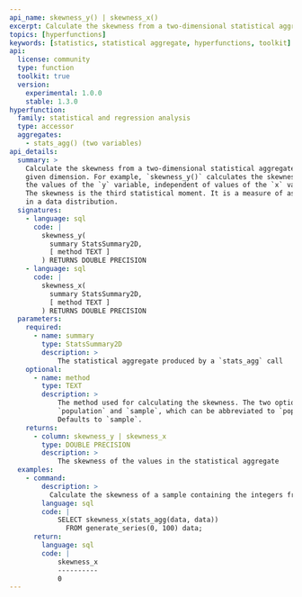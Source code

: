 ```yaml
---
api_name: skewness_y() | skewness_x()
excerpt: Calculate the skewness from a two-dimensional statistical aggregate for the dimension specified
topics: [hyperfunctions]
keywords: [statistics, statistical aggregate, hyperfunctions, toolkit]
api:
  license: community
  type: function
  toolkit: true
  version:
    experimental: 1.0.0
    stable: 1.3.0
hyperfunction:
  family: statistical and regression analysis
  type: accessor
  aggregates:
    - stats_agg() (two variables)
api_details:
  summary: >
    Calculate the skewness from a two-dimensional statistical aggregate for the
    given dimension. For example, `skewness_y()` calculates the skewness for all
    the values of the `y` variable, independent of values of the `x` variable.
    The skewness is the third statistical moment. It is a measure of asymmetry
    in a data distribution.
  signatures:
    - language: sql
      code: |
        skewness_y(
          summary StatsSummary2D,
          [ method TEXT ]
        ) RETURNS DOUBLE PRECISION
    - language: sql
      code: |
        skewness_x(
          summary StatsSummary2D,
          [ method TEXT ]
        ) RETURNS DOUBLE PRECISION
  parameters:
    required:
      - name: summary
        type: StatsSummary2D
        description: >
            The statistical aggregate produced by a `stats_agg` call
    optional:
      - name: method
        type: TEXT
        description: >
            The method used for calculating the skewness. The two options are
            `population` and `sample`, which can be abbreviated to `pop` or `samp`.
            Defaults to `sample`.
    returns:
      - column: skewness_y | skewness_x
        type: DOUBLE PRECISION
        description: >
            The skewness of the values in the statistical aggregate
  examples:
    - command:
        description: >
          Calculate the skewness of a sample containing the integers from 0 to 100.
        language: sql
        code: |
            SELECT skewness_x(stats_agg(data, data))
              FROM generate_series(0, 100) data;
      return:
        language: sql
        code: |
            skewness_x
            ----------
            0
---
```


